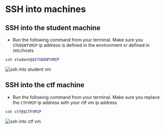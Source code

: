 # SSH into machines

## SSH into the student machine

* Run the following command from your terminal. Make sure you `STUDENTVMIP` ip address is defined in the
environment or defined in /etc/hosts

```bash
ssh student@$STUDENTVMIP
```

![ssh into student vm](images/student-ssh.png)


## SSH into the ctf machine

* Run the following command from your terminal. Make sure you replace the `CTFVMIP` ip address with your ctf vm ip address

```bash
ssh ctf@$CTFVMIP
```

![ssh into ctf vm](images/ctf-ssh.png)
